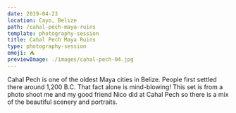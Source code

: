 ```yaml
---
date: 2019-04-23
location: Cayo, Belize
path: /cahal-pech-maya-ruins
template: photography-session
title: Cahal Pech Maya Ruins
type: photography-session
emoji: ⛺️
previewImage: ./images/cahal-pech-04.jpg
---
```


Cahal Pech is one of the oldest Maya cities in Belize. People first settled there around 1,200 B.C. That fact alone is mind-blowing! This set is from a photo shoot me and my good friend Nico did at Cahal Pech so there is a mix of the beautiful scenery and portraits.